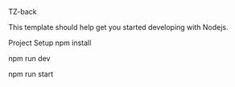 TZ-back

This template should help get you started developing with Nodejs.

Project Setup
npm install

npm run dev 

npm run start
